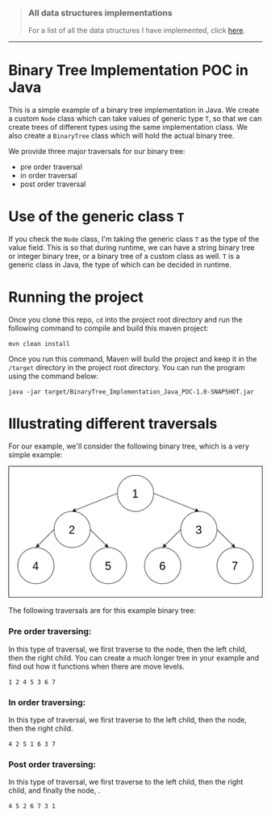 > ### All data structures implementations
>
> For a list of all the data structures I have implemented, click [here](https://gist.github.com/contactsunny/4a97886c7da57461efa8cd2538a49dbc).

---

# Binary Tree Implementation POC in Java

This is a simple example of a binary tree implementation in Java. We create a custom ```Node``` class which can take values of
generic type ```T```, so that we can create trees of different types using the same implementation class. We also create a 
```BinaryTree``` class which will hold the actual binary tree.

We provide three major traversals for our binary tree:
- pre order traversal
- in order traversal
- post order traversal

# Use of the generic class ```T```

If you check the ```Node``` class, I'm taking the generic class ```T``` as the type of the value field. This is so that during
runtime, we can have a string binary tree or integer binary tree, or a binary tree of a custom class as well. ```T``` is a generic class in Java,
the type of which can be decided in runtime.

# Running the project

Once you clone this repo, ```cd``` into the project root directory and run the following command to compile and build this maven project:

```shell script
mvn clean install
```

Once you run this command, Maven will build the project and keep it in the ```/target``` directory in the project root directory.
You can run the program using the command below:

```shell script
java -jar target/BinaryTree_Implementation_Java_POC-1.0-SNAPSHOT.jar
```

# Illustrating different traversals

For our example, we'll consider the following binary tree, which is a very simple example: 

![Simple Binary Tree Illustration](./images/SImple_Binary_Tree.png "Simple Binary Tree")

The following traversals are for this example binary tree:

### Pre order traversing:

In this type of traversal, we first traverse to the node, then the left child, then the right child. You can create
a much longer tree in your example and find out how it functions when there are move levels.

```shell script
1 2 4 5 3 6 7
```

### In order traversing:

In this type of traversal, we first traverse to the left child, then the node, then the right child.

```shell script
4 2 5 1 6 3 7
```

### Post order traversing:

In this type of traversal, we first traverse to the left child, then the right child, and finally the node, .

```shell script
4 5 2 6 7 3 1
```